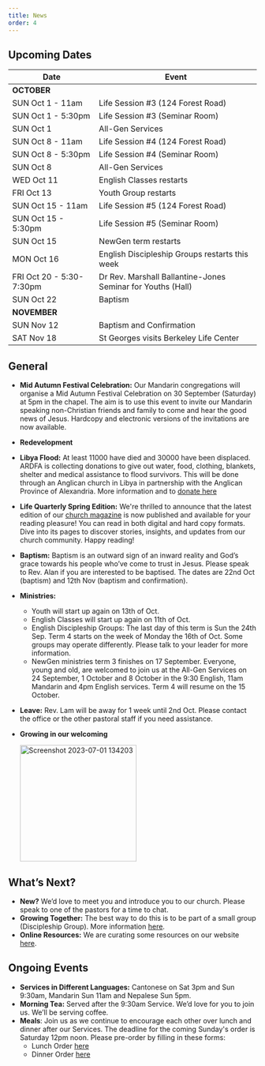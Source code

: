 ```yaml
---
title: News
order: 4
---
```


## Upcoming Dates

| Date | Event |
| ----- | ----- |
| **OCTOBER** | |
| SUN Oct 1 - 11am | Life Session #3 (124 Forest Road) |
| SUN Oct 1 - 5:30pm | Life Session #3 (Seminar Room) |
| SUN Oct 1 | All-Gen Services |
| SUN Oct 8 - 11am | Life Session #4 (124 Forest Road) |
| SUN Oct 8 - 5:30pm | Life Session #4 (Seminar Room) |
| SUN Oct 8 | All-Gen Services |
| WED Oct 11 | English Classes restarts |
| FRI Oct 13 | Youth Group restarts |
| SUN Oct 15 - 11am | Life Session #5 (124 Forest Road) |
| SUN Oct 15 - 5:30pm | Life Session #5 (Seminar Room) |
| SUN Oct 15 | NewGen term restarts |
| MON Oct 16 | English Discipleship Groups restarts this week |
| FRI Oct 20 - 5:30-7:30pm | Dr Rev. Marshall Ballantine-Jones Seminar for Youths (Hall) |
| SUN Oct 22 | Baptism |
| **NOVEMBER** | |
| SUN Nov 12 | Baptism and Confirmation |
| SAT Nov 18 | St Georges visits Berkeley Life Center |

## General
- **Mid Autumn Festival Celebration:** Our Mandarin congregations will organise a Mid Autumn Festival Celebration on 30 September (Saturday) at 5pm in the chapel. The aim is to use this event to invite our Mandarin speaking non-Christian friends and family to come and hear the good news of Jesus. Hardcopy and electronic versions of the invitations are now available.

- **Redevelopment**

- **Libya Flood:** At least 11000 have died and 30000 have been displaced. ARDFA is collecting donations to give out water, food, clothing, blankets, shelter and medical assistance to flood survivors. This will be done through an Anglican church in Libya in partnership with the Anglican Province of Alexandria. More information and to [donate here](https://ardfa.org.au/libya-flood)

- **Life Quarterly Spring Edition:**  We're thrilled to announce that the latest edition of our [church magazine](https://stgeorgeshurstville.org.au/life) is now published and available for your reading pleasure! You can read in both digital and hard copy formats. Dive into its pages to discover stories, insights, and updates from our church community. Happy reading!

- **Baptism:** Baptism is an outward sign of an inward reality and God’s grace towards his people who’ve come to trust in Jesus. Please speak to Rev. Alan if you are interested to be baptised. The dates are 22nd Oct (baptism) and 12th Nov (baptism and confirmation). 

- **Ministries:**  
  - Youth will start up again on 13th of Oct.
  - English Classes will start up again on 11th of Oct.
  - English Discipleship Groups: The last day of this term is Sun the 24th Sep. Term 4 starts on the week of Monday the 16th of Oct. Some groups may operate differently. Please talk to your leader for more information.
  - NewGen ministries term 3 finishes on 17 September. Everyone, young and old, are welcomed to join us at the All-Gen Services on 24 September, 1 October and 8 October in the 9:30 English, 11am Mandarin and 4pm English services. Term 4 will resume on the 15 October. 

- **Leave:** Rev. Lam will be away for 1 week until 2nd Oct. Please contact the office or the other pastoral staff if you need assistance. 

- **Growing in our welcoming**

  <img width="236" alt="Screenshot 2023-07-01 134203" src="https://github.com/stgeorgeshurstville/bulletin/assets/119166299/b540ac1c-0ba4-481e-90a5-5464939f7e4c">


## What’s Next?
- **New?** We’d love to meet you and introduce you to our church. Please speak to one of the pastors for a time to chat. 
- **Growing Together:** The best way to do this is to be part of a small group (Discipleship Group). More information [here](https://stgeorgeshurstville.org.au/discipleship-groups).
- **Online Resources:** We are curating some resources on our website [here](https://stgeorgeshurstville.org.au/lets-talk-about-christianity).  

## Ongoing Events
- **Services in Different Languages:** Cantonese on Sat 3pm and Sun 9:30am, Mandarin Sun 11am and Nepalese Sun 5pm. 
- **Morning Tea:**  Served after the 9:30am Service. We’d love for you to join us. We’ll be serving coffee.
- **Meals**: Join us as we continue to encourage each other over lunch and dinner after our Services. The deadline for the coming Sunday's order is Saturday 12pm noon. Please pre-order by filling in these forms:
   - Lunch Order [here](https://tinyurl.com/sunlunches)
   - Dinner Order [here](https://tinyurl.com/sundinners)



